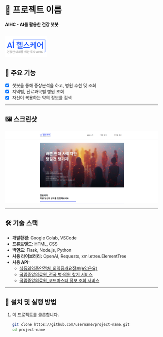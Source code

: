 # 📌 프로젝트 이름
**AIHC - AI를 활용한 건강 챗봇**

![로고](static/logo.png) 
---

## 🌟 주요 기능
- [x] 챗봇을 통해 증상분석을 하고, 병원 추천 및 조회
- [x] 지역별, 진료과목별 병원 조회
- [x] 자신이 복용하는 약의 정보를 검색

---

## 🖼️ 스크린샷
![메인 화면](path/mainscreen.png) 

---
## 🛠️ 기술 스택
- **개발환경:** Google Colab, VSCode  
- **프론트엔드:** HTML, CSS  
- **백엔드:** Flask, Node.js, Python  
- **사용 라이브러리:** OpenAI, Requests, xml.etree.ElementTree  
- **사용 API:**  
  - [식품의약품안전처_의약품개요정보(e약은요)](https://www.data.go.kr/tcs/dss/selectApiDataDetailView.do?publicDataPk=15075057)  
  - [국립중앙의료원_전국 병·의원 찾기 서비스](https://www.data.go.kr/tcs/dss/selectApiDataDetailView.do?publicDataPk=15000736)  
  - [국립중앙의료원_코드마스터 정보 조회 서비스](https://www.data.go.kr/tcs/dss/selectApiDataDetailView.do?publicDataPk=15000445)  

---

## 🚀 설치 및 실행 방법
1. 이 프로젝트를 클론합니다.
   ```bash
   git clone https://github.com/username/project-name.git
   cd project-name
